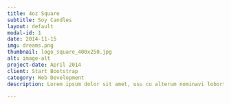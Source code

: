 ```yaml
---
title: 4oz Square
subtitle: Soy Candles
layout: default
modal-id: 1
date: 2014-11-15
img: dreams.png
thumbnail: logo_square_400x250.jpg
alt: image-alt
project-date: April 2014
client: Start Bootstrap
category: Web Development
description: Lorem ipsum dolor sit amet, usu cu alterum nominavi lobortis. At duo novum diceret. Tantas apeirian vix et, usu sanctus postulant inciderint ut, populo diceret necessitatibus in vim. Cu eum dicam feugiat noluisse.

---
```

